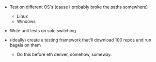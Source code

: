 - Test on different OS's (cause I probably broke the paths somewhere)
  - Linux
  - Windows

- Write unit tests on solc switching

- (ideally) create a testing framework that'll download 100 repos and run bagels on them 
  - Do this before eth denver, somehow, someway.